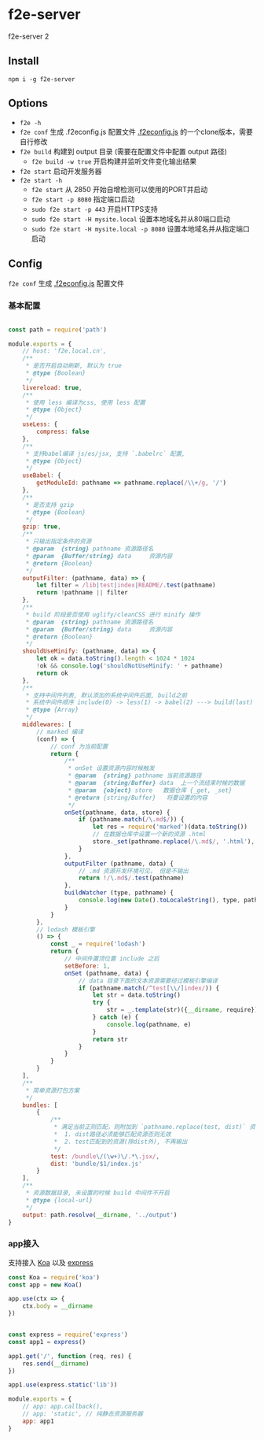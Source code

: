 # f2e-server
f2e-server 2

## Install
`npm i -g f2e-server`

## Options
- `f2e -h`
- `f2e conf` 生成 .f2econfig.js 配置文件 [.f2econfig.js](.f2econfig.js) 的一个clone版本，需要自行修改
- `f2e build` 构建到 output 目录 (需要在配置文件中配置 output 路径)
    - `f2e build -w true` 开启构建并监听文件变化输出结果
- `f2e start` 启动开发服务器
- `f2e start -h`
    - `f2e start` 从 2850 开始自增检测可以使用的PORT并启动
    - `f2e start -p 8080` 指定端口启动
    - `sudo f2e start -p 443` 开启HTTPS支持
    - `sudo f2e start -H mysite.local` 设置本地域名并从80端口启动
    - `sudo f2e start -H mysite.local -p 8080` 设置本地域名并从指定端口启动

## Config
`f2e conf` 生成 [.f2econfig.js](.f2econfig.js) 配置文件

### 基本配置

``` javascript

const path = require('path')

module.exports = {
    // host: 'f2e.local.cn',
    /**
     * 是否开启自动刷新, 默认为 true
     * @type {Boolean}
     */
    livereload: true,
    /**
     * 使用 less 编译为css, 使用 less 配置
     * @type {Object}
     */
    useLess: {
        compress: false
    },
    /**
     * 支持babel编译 js/es/jsx, 支持 `.babelrc` 配置,
     * @type {Object}
     */
    useBabel: {
        getModuleId: pathname => pathname.replace(/\\+/g, '/')
    },
    /**
     * 是否支持 gzip
     * @type {Boolean}
     */
    gzip: true,
    /**
     * 只输出指定条件的资源
     * @param  {string} pathname 资源路径名
     * @param  {Buffer/string} data     资源内容
     * @return {Boolean}
     */
    outputFilter: (pathname, data) => {
        let filter = /lib|test|index|README/.test(pathname)
        return !pathname || filter
    },
    /**
     * build 阶段是否使用 uglify/cleanCSS 进行 minify 操作
     * @param  {string} pathname 资源路径名
     * @param  {Buffer/string} data     资源内容
     * @return {Boolean}
     */
    shouldUseMinify: (pathname, data) => {
        let ok = data.toString().length < 1024 * 1024
        !ok && console.log('shouldNotUseMinify: ' + pathname)
        return ok
    },
    /**
     * 支持中间件列表, 默认添加的系统中间件后面, build之前
     * 系统中间件顺序 include(0) -> less(1) -> babel(2) ---> build(last)
     * @type {Array}
     */
    middlewares: [
        // marked 编译
        (conf) => {
            // conf 为当前配置
            return {
                /**
                 * onSet 设置资源内容时候触发
                 * @param  {string} pathname 当前资源路径
                 * @param  {string/Buffer} data  上一个流结束时候的数据
                 * @param  {object} store   数据仓库 {_get, _set}
                 * @return {string/Buffer}   将要设置的内容
                 */
                onSet(pathname, data, store) {
                    if (pathname.match(/\.md$/)) {
                        let res = require('marked')(data.toString())
                        // 在数据仓库中设置一个新的资源 .html
                        store._set(pathname.replace(/\.md$/, '.html'), res)
                    }
                },
                outputFilter (pathname, data) {
                    // .md 资源开发环境可见， 但是不输出
                    return !/\.md$/.test(pathname)
                },
                buildWatcher (type, pathname) {
                    console.log(new Date().toLocaleString(), type, pathname)
                }
            }
        },
        // lodash 模板引擎
        () => {
            const _ = require('lodash')
            return {
                // 中间件置顶位置 include 之后
                setBefore: 1,
                onSet (pathname, data) {
                    // data 目录下面的文本资源需要经过模板引擎编译
                    if (pathname.match(/^test[\\/]index/)) {
                        let str = data.toString()
                        try {
                            str = _.template(str)({__dirname, require})
                        } catch (e) {
                            console.log(pathname, e)
                        }
                        return str
                    }
                }
            }
        }
    ],
    /**
     * 简单资源打包方案
     */
    bundles: [
        {
            /**
             * 满足当前正则匹配，则附加到 `pathname.replace(test, dist)` 资源
             *  1. dist路径必须能够匹配资源否则无效
             *  2. test匹配到的资源(除dist外), 不再输出
             */
            test: /bundle\/(\w+)\/.*\.jsx/,
            dist: 'bundle/$1/index.js'
        }
    ],
    /**
     * 资源数据目录, 未设置的时候 build 中间件不开启
     * @type {local-url}
     */
    output: path.resolve(__dirname, '../output')
}


```


### app接入
支持接入 [Koa](http://koajs.com/) 以及 [express](https://expressjs.com/)

``` javascript
const Koa = require('koa')
const app = new Koa()

app.use(ctx => {
	ctx.body = __dirname
})


const express = require('express')
const app1 = express()

app1.get('/', function (req, res) {
  	res.send(__dirname)
})

app1.use(express.static('lib'))

module.exports = {
	// app: app.callback(),
	// app: 'static', // 纯静态资源服务器
	app: app1
}
```
